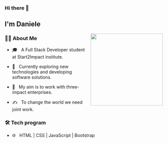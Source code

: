 
### Hi there 👋<h2> I'm Daniele</h2>

<img align='right' src="https://media.giphy.com/media/M9gbBd9nbDrOTu1Mqx/giphy.gif" width="230">

<h3> 👨🏻 About Me </h3>


-  🎓 &nbsp; A Full Stack Developer student at Start2Impact institute.

- 🤔 &nbsp; Currently exploring new technologies and developing software solutions.

- 🌱 &nbsp; My aim is to work with three-impact enterprises.

- ✍ &nbsp; To change the world we need joint work.



<h3>🛠 Tech program</h3>

- 🌐 &nbsp; HTML | CSS | JavaScript | Bootstrap
